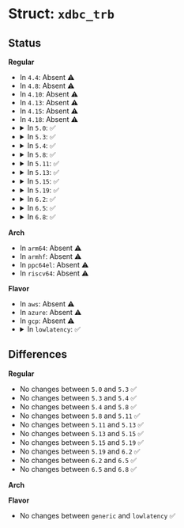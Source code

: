 # Struct: <code>xdbc_trb</code>

## Status
<b>Regular</b>
<ul>
<li>
In <code>4.4</code>: Absent ⚠️
</li>
<li>
In <code>4.8</code>: Absent ⚠️
</li>
<li>
In <code>4.10</code>: Absent ⚠️
</li>
<li>
In <code>4.13</code>: Absent ⚠️
</li>
<li>
In <code>4.15</code>: Absent ⚠️
</li>
<li>
In <code>4.18</code>: Absent ⚠️
</li>
<li>
<details>
<summary>In <code>5.0</code>: ✅</summary>

```c
struct xdbc_trb {
    __le32 field[4];
};
```
</details>
</li>
<li>
<details>
<summary>In <code>5.3</code>: ✅</summary>

```c
struct xdbc_trb {
    __le32 field[4];
};
```
</details>
</li>
<li>
<details>
<summary>In <code>5.4</code>: ✅</summary>

```c
struct xdbc_trb {
    __le32 field[4];
};
```
</details>
</li>
<li>
<details>
<summary>In <code>5.8</code>: ✅</summary>

```c
struct xdbc_trb {
    __le32 field[4];
};
```
</details>
</li>
<li>
<details>
<summary>In <code>5.11</code>: ✅</summary>

```c
struct xdbc_trb {
    __le32 field[4];
};
```
</details>
</li>
<li>
<details>
<summary>In <code>5.13</code>: ✅</summary>

```c
struct xdbc_trb {
    __le32 field[4];
};
```
</details>
</li>
<li>
<details>
<summary>In <code>5.15</code>: ✅</summary>

```c
struct xdbc_trb {
    __le32 field[4];
};
```
</details>
</li>
<li>
<details>
<summary>In <code>5.19</code>: ✅</summary>

```c
struct xdbc_trb {
    __le32 field[4];
};
```
</details>
</li>
<li>
<details>
<summary>In <code>6.2</code>: ✅</summary>

```c
struct xdbc_trb {
    __le32 field[4];
};
```
</details>
</li>
<li>
<details>
<summary>In <code>6.5</code>: ✅</summary>

```c
struct xdbc_trb {
    __le32 field[4];
};
```
</details>
</li>
<li>
<details>
<summary>In <code>6.8</code>: ✅</summary>

```c
struct xdbc_trb {
    __le32 field[4];
};
```
</details>
</li>
</ul>
<b>Arch</b>
<ul>
<li>
In <code>arm64</code>: Absent ⚠️
</li>
<li>
In <code>armhf</code>: Absent ⚠️
</li>
<li>
In <code>ppc64el</code>: Absent ⚠️
</li>
<li>
In <code>riscv64</code>: Absent ⚠️
</li>
</ul>
<b>Flavor</b>
<ul>
<li>
In <code>aws</code>: Absent ⚠️
</li>
<li>
In <code>azure</code>: Absent ⚠️
</li>
<li>
In <code>gcp</code>: Absent ⚠️
</li>
<li>
<details>
<summary>In <code>lowlatency</code>: ✅</summary>

```c
struct xdbc_trb {
    __le32 field[4];
};
```
</details>
</li>
</ul>

## Differences
<b>Regular</b>
<ul>
<li>
No changes between <code>5.0</code> and <code>5.3</code> ✅
</li>
<li>
No changes between <code>5.3</code> and <code>5.4</code> ✅
</li>
<li>
No changes between <code>5.4</code> and <code>5.8</code> ✅
</li>
<li>
No changes between <code>5.8</code> and <code>5.11</code> ✅
</li>
<li>
No changes between <code>5.11</code> and <code>5.13</code> ✅
</li>
<li>
No changes between <code>5.13</code> and <code>5.15</code> ✅
</li>
<li>
No changes between <code>5.15</code> and <code>5.19</code> ✅
</li>
<li>
No changes between <code>5.19</code> and <code>6.2</code> ✅
</li>
<li>
No changes between <code>6.2</code> and <code>6.5</code> ✅
</li>
<li>
No changes between <code>6.5</code> and <code>6.8</code> ✅
</li>
</ul>
<b>Arch</b>
<ul>
</ul>
<b>Flavor</b>
<ul>
<li>
No changes between <code>generic</code> and <code>lowlatency</code> ✅
</li>
</ul>
